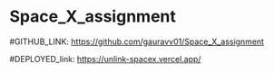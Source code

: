 # Space_X_assignment

#GITHUB_LINK: https://github.com/gauravv01/Space_X_assignment

#DEPLOYED_link: https://unlink-spacex.vercel.app/
